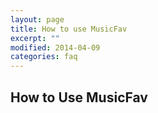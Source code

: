 ```yaml
---
layout: page
title: How to use MusicFav
excerpt: ""
modified: 2014-04-09
categories: faq
---
```


## How to Use MusicFav
